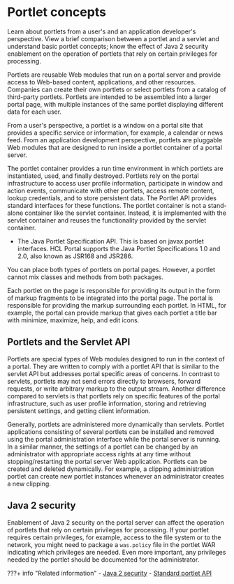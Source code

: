 # Portlet concepts

Learn about portlets from a user's and an application developer's perspective. View a brief comparison between a portlet and a servlet and understand basic portlet concepts; know the effect of Java 2 security enablement on the operation of portlets that rely on certain privileges for processing.

Portlets are reusable Web modules that run on a portal server and provide access to Web-based content, applications, and other resources. Companies can create their own portlets or select portlets from a catalog of third-party portlets. Portlets are intended to be assembled into a larger portal page, with multiple instances of the same portlet displaying different data for each user.

From a user's perspective, a portlet is a window on a portal site that provides a specific service or information, for example, a calendar or news feed. From an application development perspective, portlets are pluggable Web modules that are designed to run inside a portlet container of a portal server.

The portlet container provides a run time environment in which portlets are instantiated, used, and finally destroyed. Portlets rely on the portal infrastructure to access user profile information, participate in window and action events, communicate with other portlets, access remote content, lookup credentials, and to store persistent data. The Portlet API provides standard interfaces for these functions. The portlet container is not a stand-alone container like the servlet container. Instead, it is implemented with the servlet container and reuses the functionality provided by the servlet container.

-   The Java Portlet Specification API. This is based on javax.portlet interfaces. HCL Portal supports the Java Portlet Specifications 1.0 and 2.0, also known as JSR168 and JSR286.

You can place both types of portlets on portal pages. However, a portlet cannot mix classes and methods from both packages.

Each portlet on the page is responsible for providing its output in the form of markup fragments to be integrated into the portal page. The portal is responsible for providing the markup surrounding each portlet. In HTML, for example, the portal can provide markup that gives each portlet a title bar with minimize, maximize, help, and edit icons.

## Portlets and the Servlet API

Portlets are special types of Web modules designed to run in the context of a portal. They are written to comply with a portlet API that is similar to the servlet API but addresses portal specific areas of concerns. In contrast to servlets, portlets may not send errors directly to browsers, forward requests, or write arbitrary markup to the output stream. Another difference compared to servlets is that portlets rely on specific features of the portal infrastructure, such as user profile information, storing and retrieving persistent settings, and getting client information.

Generally, portlets are administered more dynamically than servlets. Portlet applications consisting of several portlets can be installed and removed using the portal administration interface while the portal server is running. In a similar manner, the settings of a portlet can be changed by an administrator with appropriate access rights at any time without stopping/restarting the portal server Web application. Portlets can be created and deleted dynamically. For example, a clipping administration portlet can create new portlet instances whenever an administrator creates a new clipping.

## Java 2 security

Enablement of Java 2 security on the portal server can affect the operation of portlets that rely on certain privileges for processing. If your portlet requires certain privileges, for example, access to the file system or to the network, you might need to package a `was.policy` file in the portlet WAR indicating which privileges are needed. Even more important, any privileges needed by the portlet should be documented for the administrator.



???+ info "Related information"
    - [Java 2 security](../../deployment/manage/security/information/integrity/sec_java2.md)
    - [Standard portlet API](../portlets_development/standard_portlet_api/index.md)

